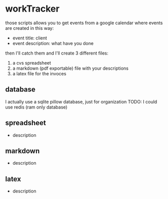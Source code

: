 # workTracker
those scripts allows you to get events from a google calendar where events are created in this way:
- event title: client
- event description: what have you done

then I'll catch them and I'll create 3 different files:

1. a cvs spreadsheet
2. a markdown (pdf exportable) file with your descriptions
3. a latex file for the invoces

## database
I actually use a sqlite pillow database, just for organization
TODO: I could use redis (ram only database)

## spreadsheet
- description

## markdown
- description

## latex
- description

